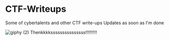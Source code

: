 # CTF-Writeups
Some of cybertalents and other CTF write-ups
Updates as soon as I'm done



![giphy (2)](https://user-images.githubusercontent.com/59394569/110783168-22b6ef80-8279-11eb-8043-9ce7fb82449d.gif)
 Thenkkkksssssssssssssss!!!!!!!!!
